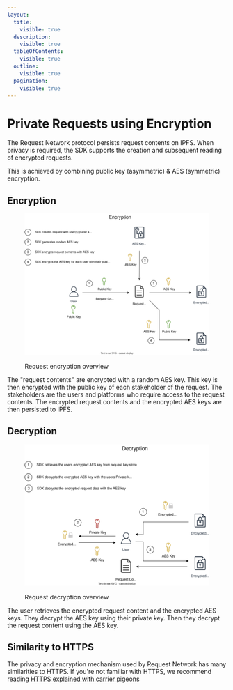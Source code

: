 ```yaml
---
layout:
  title:
    visible: true
  description:
    visible: true
  tableOfContents:
    visible: true
  outline:
    visible: true
  pagination:
    visible: true
---
```


# Private Requests using Encryption

The Request Network protocol persists request contents on IPFS. When privacy is required, the SDK supports the creation and subsequent reading of encrypted requests.

This is achieved by combining public key (asymmetric) & AES (symmetric) encryption.

## Encryption

<figure><img src="../../.gitbook/assets/encrypting-requests-overview.drawio (1).svg" alt=""><figcaption><p>Request encryption overview</p></figcaption></figure>

The "request contents" are encrypted with a random AES key. This key is then encrypted with the public key of each stakeholder of the request. The stakeholders are the users and platforms who require access to the request contents. The encrypted request contents and the encrypted AES keys are then persisted to IPFS.

## Decryption

<figure><img src="../../.gitbook/assets/decrypting-requests-overview.drawio (1).svg" alt=""><figcaption><p>Request decryption overview</p></figcaption></figure>

The user retrieves the encrypted request content and the encrypted AES keys. They decrypt the AES  key using their private key. Then they decrypt  the request content using the AES key.

## Similarity to HTTPS

The privacy and encryption mechanism used by Request Network has many similarities to HTTPS. If you're not familiar with HTTPS, we recommend reading [HTTPS explained with carrier pigeons](https://www.freecodecamp.org/news/https-explained-with-carrier-pigeons-7029d2193351/)
